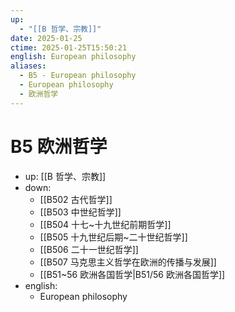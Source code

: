 ```yaml
---
up:
  - "[[B 哲学、宗教]]"
date: 2025-01-25
ctime: 2025-01-25T15:50:21
english: European philosophy
aliases:
  - B5 - European philosophy
  - European philosophy
  - 欧洲哲学
---
```


# B5 欧洲哲学

- up: [[B 哲学、宗教]]
- down:
	- [[B502 古代哲学]]
	- [[B503 中世纪哲学]]
	- [[B504 十七~十九世纪前期哲学]]
	- [[B505 十九世纪后期~二十世纪哲学]]
	- [[B506 二十一世纪哲学]]
	- [[B507 马克思主义哲学在欧洲的传播与发展]]
	- [[B51~56 欧洲各国哲学|B51/56 欧洲各国哲学]]
- english:
	- European philosophy
